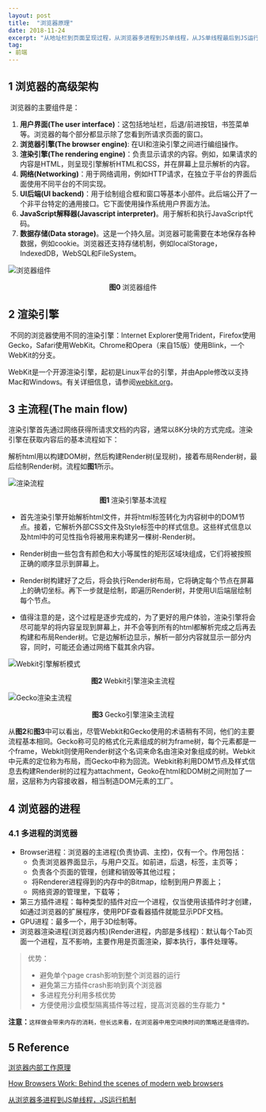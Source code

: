 ```yaml
---
layout: post
title:  "浏览器原理"
date: 2018-11-24
excerpt: "从地址栏到页面呈现过程，从浏览器多进程到JS单线程，从JS单线程最后到JS运行机制"
tag:
- 前端
---
```


## 1 浏览器的高级架构

​	浏览器的主要组件是：

1. **用户界面(The user interface)**：这包括地址栏，后退/前进按钮，书签菜单等。浏览器的每个部分都显示除了您看到所请求页面的窗口。
2. **浏览器引擎(The browser engine)**: 在UI和渲染引擎之间进行编组操作。
3. **渲染引擎(The rendering engine)**：负责显示请求的内容。例如，如果请求的内容是HTML，则呈现引擎解析HTML和CSS，并在屏幕上显示解析的内容。
4. **网络(Networking)**：用于网络调用，例如HTTP请求，在独立于平台的界面后面使用不同平台的不同实现。
5. **UI后端(UI backend)**：用于绘制组合框和窗口等基本小部件。此后端公开了一个非平台特定的通用接口。它下面使用操作系统用户界面方法。
6. **JavaScript解释器(Javascript interpreter)**。用于解析和执行JavaScript代码。
7. **数据存储(Data storage)**。这是一个持久层。浏览器可能需要在本地保存各种数据，例如cookie。浏览器还支持存储机制，例如localStorage，IndexedDB，WebSQL和FileSystem。

![浏览器组件](https://www.html5rocks.com/en/tutorials/internals/howbrowserswork/layers.png)

<center><b>图0 </b>浏览器组件</center>

## 2 渲染引擎

​	不同的浏览器使用不同的渲染引擎：Internet Explorer使用Trident，Firefox使用Gecko，Safari使用WebKit。Chrome和Opera（来自15版）使用Blink，一个WebKit的分支。

​	WebKit是一个开源渲染引擎，起初是Linux平台的引擎，并由Apple修改以支持Mac和Windows。有关详细信息，请参阅[webkit.org](http://webkit.org/)。	

## 3 主流程(The main flow)

​	渲染引擎首先通过网络获得所请求文档的内容，通常以8K分块的方式完成。渲染引擎在获取内容后的基本流程如下：

​	解析html用以构建DOM树，然后构建Render树(呈现树)，接着布局Render树，最后绘制Render树。流程如**图1**所示。

![渲染流程](https://www.html5rocks.com/en/tutorials/internals/howbrowserswork/flow.png)

<center><b>图1 </b>渲染引擎基本流程</center>

- 首先渲染引擎开始解析html文件，并将html标签转化为内容树中的DOM节点。接着，它解析外部CSS文件及Style标签中的样式信息。这些样式信息以及html中的可见性指令将被用来构建另一棵树-Render树。

- Render树由一些包含有颜色和大小等属性的矩形区域块组成，它们将被按照正确的顺序显示到屏幕上。

- Render树构建好了之后，将会执行Render树布局，它将确定每个节点在屏幕上的确切坐标。再下一步就是绘制，即遍历Render树，并使用UI后端层绘制每个节点。

- 值得注意的是，这个过程是逐步完成的，为了更好的用户体验，渲染引擎将会尽可能早的将内容呈现到屏幕上，并不会等到所有的html都解析完成之后再去构建和布局Render树。它是边解析边显示，解析一部分内容就显示一部分内容，同时，可能还会通过网络下载其余内容。

![Webkit引擎解析模式](https://www.html5rocks.com/en/tutorials/internals/howbrowserswork/webkitflow.png)

<center><b>图2 </b>Webkit引擎渲染主流程</center>

![Gecko渲染主流程](https://www.html5rocks.com/en/tutorials/internals/howbrowserswork/image008.jpg)

<center><b>图3 </b>Gecko引擎渲染主流程</center>

​	从**图2**和**图3**中可以看出，尽管Webkit和Gecko使用的术语稍有不同，他们的主要流程基本相同。Gecko称可见的格式化元素组成的树为frame树，每个元素都是一个frame，Webkit则使用Render树这个名词来命名由渲染对象组成的树。Webkit中元素的定位称为布局，而Gecko中称为回流。Webkit称利用DOM节点及样式信息去构建Render树的过程为attachment，Geoko在html和DOM树之间附加了一层，这层称为内容接收器，相当制造DOM元素的工厂。

## 4 浏览器的进程

### 4.1 多进程的浏览器

* Browser进程：浏览器的主进程(负责协调、主控)，仅有一个。作用包括：
   - 负责浏览器界面显示，与用户交互。如前进，后退，标签，主页等；
   - 负责各个页面的管理，创建和销毁等其他过程；
   - 将Renderer进程得到的内存中的Bitmap，绘制到用户界面上；
   - 网络资源的管理里，下载等；
* 第三方插件进程：每种类型的插件对应一个进程，仅当使用该插件时才创建，如通过浏览器的扩展程序，使用PDF查看器插件就能显示PDF文档。
* GPU进程：最多一个，用于3D绘制等。
* 浏览器渲染进程(浏览器内核)(Render进程，内部是多线程)：默认每个Tab页面一个进程，互不影响，主要作用是页面渲染，脚本执行，事件处理等。

> 优势：
>
> + 避免单个page crash影响到整个浏览器的运行
> + 避免第三方插件crash影响到真个浏览器
> + 多进程充分利用多核优势
> + 方便使用沙盒模型隔离插件等过程，提高浏览器的生存能力 *

**注意：**`这样做会带来内存的消耗，但长远来看，在浏览器中用空间换时间的策略还是值得的。`

## 5 Reference

[浏览器内部工作原理](https://kb.cnblogs.com/page/129756/)

[How Browsers Work: Behind the scenes of modern web browsers](https://www.html5rocks.com/en/tutorials/internals/howbrowserswork/)

[从浏览器多进程到JS单线程，JS运行机制](https://juejin.im/post/5a6547d0f265da3e283a1df7)